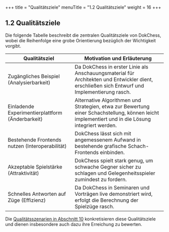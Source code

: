 +++
title = "Qualitätsziele"
menuTitle = "1.2 Qualitätsziele"
weight = 16
+++

## 1.2 Qualitätsziele

Die folgende Tabelle beschreibt die zentralen Qualitätsziele von DokChess, wobei die Reihenfolge eine grobe Orientierung bezüglich der Wichtigkeit vorgibt.

| Qualitätsziel                                   | Motivation und Erläuterung |
|-------------------------------------------------|----------------------------|
| Zugängliches Beispiel (Analysierbarkeit)        | Da DokChess in erster Linie als Anschauungsmaterial für Architekten und Entwickler dient, erschließen sich Entwurf und Implementierung rasch.|
| Einladende Experimentierplattform (Änderbarkeit)| Alternative Algorithmen und Strategien, etwa zur Bewertung einer Schachstellung, können leicht implementiert und in die Lösung integriert werden. |
| Bestehende Frontends nutzen (Interoperabilität) | DokChess lässt sich mit angemessenem Aufwand in bestehende grafische Schach-Frontends einbinden.|
| Akzeptable Spielstärke (Attraktivität)          |DokChess spielt stark genug, um schwache Gegner sicher zu schlagen und Gelegenheitsspieler zumindest zu fordern.|
| Schnelles Antworten auf Züge (Effizienz)        |Da DokChess in Seminaren und Vorträgen live demonstriert wird, erfolgt die Berechnung der Spielzüge rasch.|

Die [Qualitätsszenarien in Abschnitt 10](/10_qualitaetsszenarien/) konkretisieren diese Qualitätsziele und dienen insbesondere auch dazu ihre Erreichung zu bewerten.
